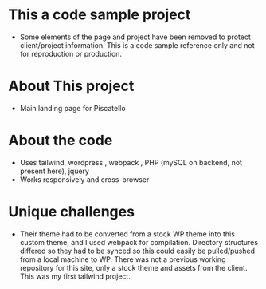 # This a code sample project
- Some elements of the page and project have been removed to protect client/project information. This is a code sample reference only and not for reproduction or production. 
# About This project
- Main landing page for Piscatello
# About the code
- Uses tailwind, wordpress , webpack , PHP (mySQL on backend, not present here), jquery
- Works responsively and cross-browser
# Unique challenges
- Their theme had to be converted from a stock WP theme into this custom theme, and I used webpack for compilation. Directory structures differed so they had to be synced so this could easily be pulled/pushed from a local machine to WP. There was not a previous working repository for this site, only a stock theme and assets from the client. This was my first tailwind project. 

